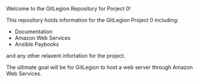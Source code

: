 Welcome to the GitLegion Repository for Porject 0!

This repository holds information for the GitLegion Project 0 including:

 - Documentation
 - Amazon Web Services
 - Ansible Paybooks
 
and any other relavent infortation for the project.

The ultimate goal will be for GitLegion to host a web server through 
Amazon Web Services. 
